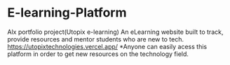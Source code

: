 # E-learning-Platform
   Alx portfolio project(Utopix e-learning)
An eLearning website built to track, provide resources and mentor students who are new to tech.
                     https://utopixtechnologies.vercel.app/
*Anyone can easily acess this platform in order to get new resources on the technology field.


